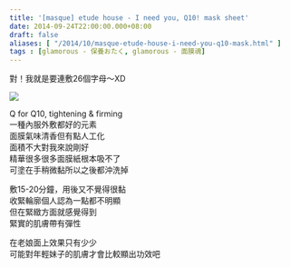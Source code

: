 ```yaml
---
title: '[masque] etude house - I need you, Q10! mask sheet'
date: 2014-09-24T22:00:00.000+08:00
draft: false
aliases: [ "/2014/10/masque-etude-house-i-need-you-q10-mask.html" ]
tags : [glamorous - 保養おたく, glamorous - 面膜魂]
---
```


對！我就是要連敷26個字母～XD  

[![](https://3.bp.blogspot.com/-y60a35y9VtE/XEx2dQ_Wf3I/AAAAAAAAG-M/g0Qgug7W6igEkj6t_dE0Z9DJLHEMtH8PQCLcBGAs/s640/14906124892_d90d35660a_z.jpg)](https://3.bp.blogspot.com/-y60a35y9VtE/XEx2dQ_Wf3I/AAAAAAAAG-M/g0Qgug7W6igEkj6t_dE0Z9DJLHEMtH8PQCLcBGAs/s1600/14906124892_d90d35660a_z.jpg)

Q for Q10, tightening & firming  
一種內服外敷都好的元素  
面膜氣味清香但有點人工化  
面積不大對我來說剛好  
精華很多很多面膜紙根本吸不了  
可塗在手稍微黏所以之後都沖洗掉  
  
敷15-20分鐘，用後又不覺得很黏  
收緊輪廓個人認為一點都不明顯  
但在緊緻方面就感覺得到  
緊實的肌膚帶有彈性  
  
在老娘面上效果只有少少  
可能對年輕妹子的肌膚才會比較顯出功效吧